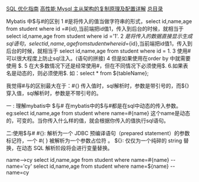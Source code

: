 [SQL 优化指南](https://mp.weixin.qq.com/s/P0tS939HwDs6bUHcFrMUOQ)
[高性能 Mysql 主从架构的复制原理及配置详解](https://mp.weixin.qq.com/s/uBzPyqPv_xuWoFOIsVlyig)
[总目录](http://w.itcodemonkey.com/article/21.html?v=1)


Mybatis 中$与#的区别
 1 #是将传入的值当做字符串的形式，select id,name,age from student where id =#{id},当前端把id值1，传入到后台的时候，就相当于 select id,name,age from student where id ='1'.
 2 $是将传入的数据直接显示生成sql语句，select id,name,age from student where id =${id},当前端把id值1，传入到后台的时候，就相当于 select id,name,age from student where id = 1.
 3 使用#可以很大程度上防止sql注入。(语句的拼接)
 4 但是如果使用在order by 中就需要使用 $.
 5 在大多数情况下还是经常使用#，但在不同情况下必须使用$. 
 6.如果表名是动态的，则必须使用$.   如：select * from ${tableName};

我觉得#与的区别最大在于：#{} 传入值时，sql解析时，参数是带引号的，而${}穿入值，sql解析时，参数是不带引号的。

一 : 理解mybatis中 $与#
    在mybatis中的$与#都是在sql中动态的传入参数。
    eg:select id,name,age from student where name=#{name}  这个name是动态的，可变的。当你传入什么样的值，就会根据你传入的值执行sql语句。

二:使用$与#
   #{}: 解析为一个 JDBC 预编译语句（prepared statement）的参数标记符，一个 #{ } 被解析为一个参数占位符 。
   ${}: 仅仅为一个纯碎的 string 替换，在动态 SQL 解析阶段将会进行变量替换。

 name-->cy
      select id,name,age from student where name=#{name}   -- name='cy'
      select id,name,age from student where name=${name}    -- name=cy